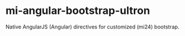 # mi-angular-bootstrap-ultron
Native AngularJS (Angular) directives for customized (mi24) bootstrap.
